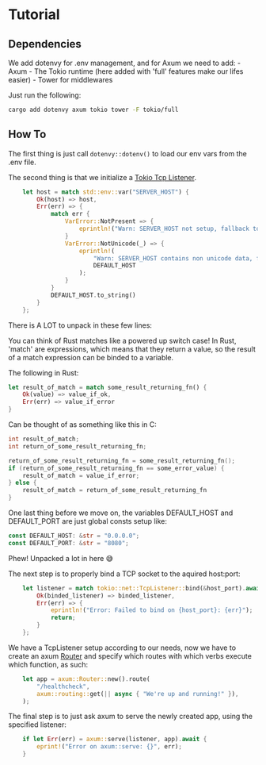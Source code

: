 # Tutorial

## Dependencies

We add dotenvy for .env management, and for Axum we need to add:
    - Axum
    - The Tokio runtime (here added with 'full' features make our lifes easier)
    - Tower for middlewares

Just run the following:

```sh
cargo add dotenvy axum tokio tower -F tokio/full
```

## How To

The first thing is just call ``dotenvy::dotenv()`` to load our env vars from the
.env file.

The second thing is that we initialize a [Tokio Tcp Listener](https://docs.rs/tokio/latest/tokio/net/struct.TcpListener.html).

```Rust
    let host = match std::env::var("SERVER_HOST") {
        Ok(host) => host,
        Err(err) => {
            match err {
                VarError::NotPresent => {
                    eprintln!("Warn: SERVER_HOST not setup, fallback to {}", DEFAULT_HOST);
                }
                VarError::NotUnicode(_) => {
                    eprintln!(
                        "Warn: SERVER_HOST contains non unicode data, fallback to {}",
                        DEFAULT_HOST
                    );
                }
            }
            DEFAULT_HOST.to_string()
        }
    };

```

There is A LOT to unpack in these few lines:

You can think of Rust matches like a powered up switch case!
In Rust, 'match' are expressions, which means that they return a value,
so the result of a match expression can be binded to a variable.

The following in Rust:

```Rust
let result_of_match = match some_result_returning_fn() {
    Ok(value) => value_if_ok,
    Err(err) => value_if_error
}
```

Can be thought of as something like this in C:

```c++
int result_of_match;
int return_of_some_result_returning_fn;

return_of_some_result_returning_fn = some_result_returning_fn();
if (return_of_some_result_returning_fn == some_error_value) {
    result_of_match = value_if_error;
} else {
    result_of_match = return_of_some_result_returning_fn
}
```

One last thing before we move on, the variables DEFAULT_HOST and DEFAULT_PORT
are just global consts setup like:

```Rust
const DEFAULT_HOST: &str = "0.0.0.0";
const DEFAULT_PORT: &str = "8080";
```

Phew! Unpacked a lot in here 😅

The next step is to properly bind a TCP socket to the aquired host:port:

```Rust
    let listener = match tokio::net::TcpListener::bind(&host_port).await {
        Ok(binded_listener) => binded_listener,
        Err(err) => {
            eprintln!("Error: Failed to bind on {host_port}: {err}");
            return;
        }
    };
```

We have a TcpListener setup according to our needs, now we have to create an axum [Router](https://docs.rs/axum/latest/axum/struct.Router.html) and specify which routes with which verbs execute which function, as such:

```Rust
    let app = axum::Router::new().route(
        "/healthcheck",
        axum::routing::get(|| async { "We're up and running!" }),
    );
```

The final step is to just ask axum to serve the newly created app,
using the specified listener:

```Rust
    if let Err(err) = axum::serve(listener, app).await {
        eprint!("Error on axum::serve: {}", err);
    }
```
